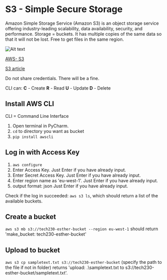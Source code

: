 # S3 - Simple Secure Storage

Amazon Simple Storage Service (Amazon S3) is an object storage service offering industry-leading scalability, data availability, security, and performance.
Storage = buckets.
It has multiple copies of the same data so that it will not be lost.
Free to get files in the same region.

![Alt text](https://d1.awsstatic.com/s3-pdp-redesign/product-page-diagram_Amazon-S3_HIW.cf4c2bd7aa02f1fe77be8aa120393993e08ac86d.png)

[AWS- S3](https://aws.amazon.com/s3/)

[S3 article](https://www.simplilearn.com/tutorials/aws-tutorial/aws-s3)

Do not share credentials. There will be a fine.

CLI can:
**C** - Create
**R** - Read
**U** - Update
**D** - Delete

## Install AWS CLI
CLI = Command Line Interface
1. Open terminal in PyCharm.
2. `cd` to directory you want as bucket
3. `pip install awscli`

## Log in with Access Key
1. `aws configure`
2. Enter Access Key. Just Enter if you have already input.
3. Enter Secret Access Key. Just Enter if you have already input.
4. Enter region name as 'eu-west-1'. Just Enter if you have already input.
5. output format: json Just Enter if you have already input.

Check if the log in succeeded: `aws s3 ls`, which should return a list of the available buckets.

## Create a bucket

`aws s3 mb s3://tech230-esther-bucket --region eu-west-1` should return 'make_bucket: tech230-esther-bucket'

## Upload to bucket

`aws s3 cp sampletext.txt s3://tech230-esther-bucket` (specify the path to the file if not in folder)
returns 'upload: .\sampletext.txt to s3://tech230-esther-bucket/sampletext.txt'.
